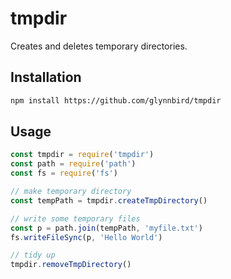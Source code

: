 # tmpdir

Creates and deletes temporary directories.

## Installation

```sh
npm install https://github.com/glynnbird/tmpdir
```

## Usage

```js
const tmpdir = require('tmpdir')
const path = require('path')
const fs = require('fs')

// make temporary directory
const tempPath = tmpdir.createTmpDirectory()

// write some temporary files
const p = path.join(tempPath, 'myfile.txt')
fs.writeFileSync(p, 'Hello World')

// tidy up
tmpdir.removeTmpDirectory()
```